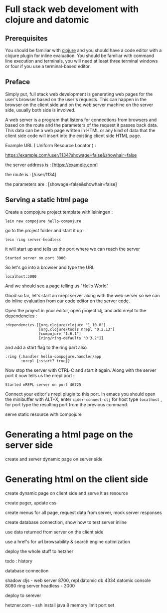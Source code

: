 # Full stack web develoment with clojure and datomic

## Prerequisites

You should be familiar with [clojure](clojure-by-examples.md) and you should have a code editor with a clojure plugin for inline evaluation. You should be familiar with command line execution and terminals, you will need at least three terminal windows or four if you use a terminal-based editor.

## Preface

Simply put, full stack web development is generating web pages for the user's browser based on the user's requests. This can happen in the browser on the client side and on the web server machine on the server side, usually both side is involved.

A web server is a program that listens for connections from browsers and based on the route and the parameters of the request it passes back data. This data can be a web page written in HTML or any kind of data that the client side code will insert into the existing client side HTML page.

Example URL ( Uniform Resource Locator ) :

https://example.com/user/1134?showage=false&showhair=false

the server address is : [https://example.com] 

the route is : [/user/1134]

the parameters are : [showage=false&showhair=false]

## Serving a static html page

Create a compojure project template with leiningen :

```lein new compojure hello-compojure```

go to the project folder and start it up :

```lein ring server-headless```

it will start up and tells us the port where we can reach the server

```Started server on port 3000```

So let's go into a browser and type the URL

```localhost:3000```

And we should see a page telling us "Hello World"

Good so far, let's start an nrepl server along with the web server so we can do inline evaluation from our code editor on the server code.

Open the project in your editor, open project.clj, and add nrepl to the dependencies :

```
:dependencies [[org.clojure/clojure "1.10.0"]
               [org.clojure/tools.nrepl "0.2.13"]
               [compojure "1.6.1"]
               [ring/ring-defaults "0.3.2"]]
```

and add a start flag to the ring part also

```
:ring {:handler hello-compojure.handler/app
       :nrepl {:start? true}}
```

Now stop the server with CTRL-C and start it again.
Along with the server port it now tells us the nrepl port :

```Started nREPL server on port 46725```

Connect your editor's nrepl plugin to this port. In emacs you should open the minibuffer with ALT+X, enter ```cider-connect-clj``` for host type ```localhost``` , for port type the resulting port from the previous command.


serve static resource with compojure

# Generating a html page on the server side

create and server dynamic page on server side

# Generating html on the client side

create dynamic page on client side and serve it as resource

create pager, update css

create menus for all page, request data from server, mock server responses

create database connection, show how to test server inline

use data returned from server on the client side

use a href's for url browsability & search engine optimization

deploy the whole stuff to hetzner

todo : history

database connection

shadow cljs - web server 8700, repl
datomic db 4334
datomic console 8080
ring server headless - 3000


deploy to serever

hetzner.com - ssh
install java 8
memory limit
port set

